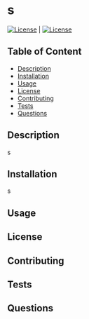 # s

[![License](https://img.shields.io/badge/License-Apache_2.0-blue.svg)](https://opensource.org/licenses/Apache-2.0) | [![License](https://img.shields.io/badge/License-Boost_1.0-lightblue.svg)](https://www.boost.org/LICENSE_1_0.txt)

## Table of Content

- [Description](#description)
- [Installation](#installation)
- [Usage](#usage)
- [License](#license)
- [Contributing](#contributing)
- [Tests](#tests)
- [Questions](#questions)

## Description
s

## Installation
s

## Usage

## License

## Contributing

## Tests

## Questions
